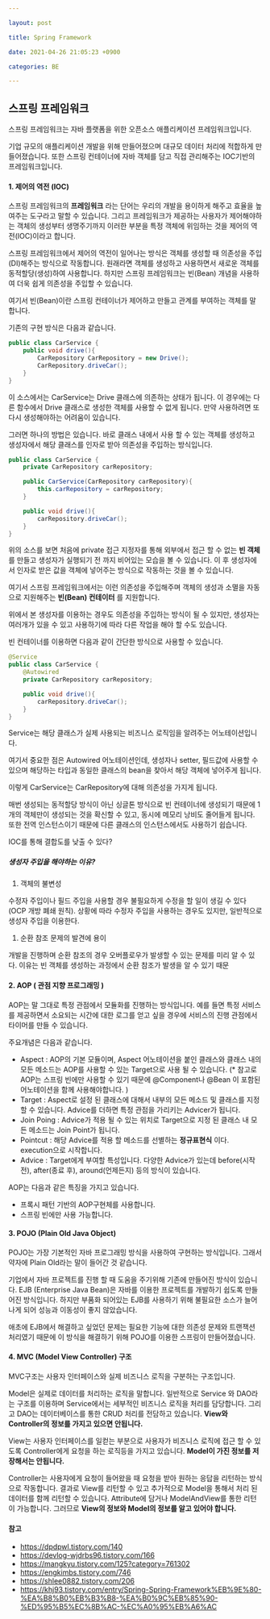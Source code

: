 ```yaml
---

layout: post

title: Spring Framework

date: 2021-04-26 21:05:23 +0900

categories: BE

---
```


스프링 프레임워크
-----------------

스프링 프레임워크는 자바 플랫폼을 위한 오픈소스 애플리케이션 프레임워크입니다.

기업 규모의 애플리케이션 개발을 위해 만들어졌으며 대규모 데이터 처리에 적합하게 만들어졌습니다. 또한 스프링 컨테이너에 자바 객체를 담고 직접 관리해주는 IOC기반의 프레임워크입니다.

#### 1. 제어의 역전 (IOC)

스프링 프레임워크의 **프레임워크** 라는 단어는 우리의 개발을 용이하게 해주고 효율을 높여주는 도구라고 말할 수 있습니다. 그리고 프레임워크가 제공하는 사용자가 제어해야하는 객체의 생성부터 생명주기까지 이러한 부분을 특정 객체에 위임하는 것을 제어의 역전(IOC)이라고 합니다.

스프링 프레임워크에서 제어의 역전이 일어나는 방식은 객체를 생성할 때 의존성을 주입(DI)해주는 방식으로 작동합니다. 원래라면 객체를 생성하고 사용하면서 새로운 객체를 동적할당(생성)하여 사용합니다. 하지만 스프링 프레임워크는 빈(Bean) 개념을 사용하여 더욱 쉽게 의존성을 주입할 수 있습니다.

여기서 빈(Bean)이란 스프링 컨테이너가 제어하고 만들고 관계를 부여하는 객체를 말합니다.

기존의 구현 방식은 다음과 같습니다.

```java
public class CarService {
    public void drive(){
        CarRepository CarRepository = new Drive();
        CarRepository.driveCar();
    }
}
```

이 소스에서는 CarService는 Drive 클래스에 의존하는 상태가 됩니다. 이 경우에는 다른 함수에서 Drive 클래스로 생성한 객체를 사용할 수 없게 됩니다. 만약 사용하려면 또 다시 생성해야하는 어려움이 있습니다.

그러면 하나의 방법은 있습니다. 바로 클래스 내에서 사용 할 수 있는 객체를 생성하고 생성자에서 해당 클래스를 인자로 받아 의존성을 주입하는 방식입니다.

```java
public class CarService {
    private CarRepository carRepository;

    public CarService(CarRepository carRepository){
        this.carRepository = carRepository;
    }

    public void drive(){
        carRepository.driveCar();
    }
}
```

위의 소스를 보면 처음에 private 접근 지정자를 통해 외부에서 접근 할 수 없는 **빈 객체** 를 만들고 생성자가 실행되기 전 까지 비어있는 모습을 볼 수 있습니다. 이 후 생성자에서 인자로 받은 값을 객체에 넣어주는 방식으로 작동하는 것을 볼 수 있습니다.

여기서 스프링 프레임워크에서는 이런 의존성을 주입해주며 객체의 생성과 소멸을 자동으로 지원해주는 **빈(Bean) 컨테이터** 를 지원합니다.

위에서 본 생성자를 이용하는 경우도 의존성을 주입하는 방식이 될 수 있지만, 생성자는 여러개가 있을 수 있고 사용하기에 따라 다른 작업을 해야 할 수도 있습니다.

빈 컨테이너를 이용하면 다음과 같이 간단한 방식으로 사용할 수 있습니다.

```java
@Service
public class CarService {
    @Autowired
    private CarRepository carRepository;

    public void drive(){
        carRepository.driveCar();
    }
}
```

Service는 해당 클래스가 실제 사용되는 비즈니스 로직임을 알려주는 어노테이션입니다.

여기서 중요한 점은 Autowired 어노테이션인데, 생성자나 setter, 필드값에 사용할 수 있으며 해당하는 타입과 동일한 클래스의 bean을 찾아서 해당 객체에 넣어주게 됩니다.

이렇게 CarService는 CarRepository에 대해 의존성을 가지게 됩니다.

매번 생성되는 동적할당 방식이 아닌 싱글톤 방식으로 빈 컨테이너에 생성되기 때문에 1개의 객체만이 생성되는 것을 확신할 수 있고, 동시에 메모리 낭비도 줄어들게 됩니다. 또한 전역 인스턴스이기 때문에 다른 클래스의 인스턴스에서도 사용하기 쉽습니다.

IOC를 통해 결합도를 낮출 수 있다?

##### 생성자 주입을 해야하는 이유?

1.	객체의 불변성

수정자 주입이나 필드 주입을 사용할 경우 불필요하게 수정을 할 일이 생길 수 있다(OCP 개방 폐쇄 원칙). 상황에 따라 수정자 주입을 사용하는 경우도 있지만, 일반적으로 생성자 주입을 이용한다.

1.	순환 참조 문제의 발견에 용이

개발을 진행하며 순환 참조의 경우 오버플로우가 발생할 수 있는 문제를 미리 알 수 있다. 이유는 빈 객체를 생성하는 과정에서 순환 참조가 발생을 알 수 있기 때문

#### 2. AOP ( 관점 지향 프로그래밍 )

AOP는 말 그대로 특정 관점에서 모듈화를 진행하는 방식입니다. 예를 들면 특정 서비스를 제공하면서 소요되는 시간에 대한 로그를 얻고 싶을 경우에 서비스의 진행 관점에서 타이머를 만들 수 있습니다.

주요개념은 다음과 같습니다.

-	Aspect : AOP의 기본 모듈이며, Aspect 어노테이션을 붙인 클래스와 클래스 내의 모든 메소드는 AOP를 사용할 수 있는 Target으로 사용 될 수 있습니다. (* 참고로 AOP는 스프링 빈에만 사용할 수 있기 때문에 @Component나 @Bean 이 포함된 어노테이션을 함께 사용해야합니다. )
-	Target : Aspect로 설정 된 클래스에 대해서 내부의 모든 메소드 및 클래스를 지정할 수 있습니다. Advice를 더하면 특정 관점을 가리키는 Advicer가 됩니다.
-	Join Poing : Advice가 적용 될 수 있는 위치로 Target으로 지정 된 클래스 내 모든 메소드는 Join Point가 됩니다.
-	Pointcut : 해당 Advice를 적용 할 메소드를 선별하는 **정규표현식** 이다. execution으로 시작합니다.
-	Advice : Target에게 부여할 특성입니다. 다양한 Advice가 있는데 before(시작 전), after(종료 후), around(언제든지) 등의 방식이 있습니다.

AOP는 다음과 같은 특징을 가지고 있습니다.

-	프록시 패턴 기반의 AOP구현체를 사용합니다.
-	스프링 빈에만 사용 가능합니다.

#### 3. POJO (Plain Old Java Object)

POJO는 가장 기본적인 자바 프로그래밍 방식을 사용하여 구현하는 방식입니다. 그래서 약자에 Plain Old라는 말이 들어간 것 같습니다.

기업에서 자바 프로젝트를 진행 할 때 도움을 주기위해 기존에 만들어진 방식이 있습니다. EJB (Enterprise Java Bean)은 자바를 이용한 프로젝트를 개발하기 쉽도록 만들어진 방식입니다. 하지만 부품화 되어있는 EJB를 사용하기 위해 불필요한 소스가 늘어나게 되어 성능과 이동성이 좋지 않았습니다.

애초에 EJB에서 해결하고 싶었던 문제는 필요한 기능에 대한 의존성 문제와 트랜잭션 처리였기 때문에 이 방식을 해결하기 위해 POJO를 이용한 스프링이 만들어졌습니다.

#### 4. MVC (Model View Controller) 구조

MVC구조는 사용자 인터페이스와 실제 비즈니스 로직을 구분하는 구조입니다.

Model은 실제로 데이터를 처리하는 로직을 말합니다. 일반적으로 Service 와 DAO라는 구조를 이용하며 Service에서는 세부적인 비즈니스 로직을 처리를 담당합니다. 그리고 DAO는 데이터베이스를 통한 CRUD 처리를 전담하고 있습니다. **View와 Controller의 정보를 가지고 있으면 안됩니다.**

View는 사용자 인터페이스를 일컫는 부분으로 사용자가 비즈니스 로직에 접근 할 수 있도록 Controller에게 요청을 하는 로직등을 가지고 있습니다. **Model이 가진 정보를 저장해서는 안됩니다.**

Controller는 사용자에게 요청이 들어왔을 때 요청을 받아 원하는 응답을 리턴하는 방식으로 작동합니다. 결과로 View를 리턴할 수 있고 추가적으로 Model을 통해서 처리 된 데이터를 함께 리턴할 수 있습니다. Attribute에 담거나 ModelAndView를 통한 리턴이 가능합니다. 그러므로 **View의 정보와 Model의 정보를 알고 있어야 합니다.**

#### 참고

-	https://dpdpwl.tistory.com/140
-	https://devlog-wjdrbs96.tistory.com/166
-	https://mangkyu.tistory.com/125?category=761302
-	https://engkimbs.tistory.com/746
-	https://shlee0882.tistory.com/206
-	https://khj93.tistory.com/entry/Spring-Spring-Framework%EB%9E%80-%EA%B8%B0%EB%B3%B8-%EA%B0%9C%EB%85%90-%ED%95%B5%EC%8B%AC-%EC%A0%95%EB%A6%AC
